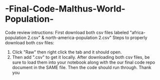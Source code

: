 # -Final-Code-Malthus-World-Population-
Code review intructions: 
First download both csv files labeled "africa-population 2.csv" & north-america-population 2.csv"
Steps to properly download both csv files: 
1. Click "Raw" then right click the tab and it should open.
2. Then add ".csv" to get it locally.
After downloading both csv files, be sure to load them into your notebook along with the our final code repo document in the SAME file. 
Then the code should run through. 
Thank you
